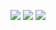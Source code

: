 ![](https://github-profile-summary-cards.vercel.app/api/cards/profile-details?username=d12frosted&theme=github)
![](https://github-profile-summary-cards.vercel.app/api/cards/stats?username=d12frosted&theme=github)
![](https://github-profile-summary-cards.vercel.app/api/cards/repos-per-language?username=d12frosted&theme=github)
